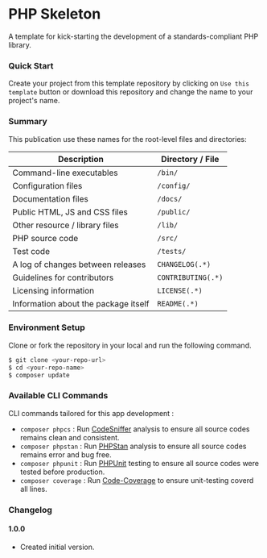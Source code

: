 # PHP Skeleton
A template for kick-starting the development of a standards-compliant PHP library.

### Quick Start
Create your project from this template repository by clicking on `Use this template` button or download this repository and change the name to your project's name.

### Summary
This publication use these names for the root-level files and directories:

| Description                                     | Directory / File           |
| ----------------------------------------------- | -------------------------- |
| Command-line executables                        | `/bin/`                    |
| Configuration files                             | `/config/`                 |
| Documentation files                             | `/docs/`                   |
| Public HTML, JS and CSS files                   | `/public/`                 |
| Other resource / library files                  | `/lib/`                    |
| PHP source code                                 | `/src/`                    |
| Test code                                       | `/tests/`                  |
| A log of changes between releases               | `CHANGELOG(.*)`            |
| Guidelines for contributors                     | `CONTRIBUTING(.*)`         |
| Licensing information                           | `LICENSE(.*)`              |
| Information about the package itself            | `README(.*)`               |

### Environment Setup
Clone or fork the repository in your local and run the following command.

```sh
$ git clone <your-repo-url>
$ cd <your-repo-name>
$ composer update
```

### Available CLI Commands
CLI commands tailored for this app development :

- `composer phpcs` : Run [CodeSniffer](https://github.com/squizlabs/PHP_CodeSniffer) analysis to ensure all source codes remains clean and consistent.
- `composer phpstan` : Run [PHPStan](https://github.com/phpstan/phpstan) analysis to ensure all source codes remains error and bug free.
- `composer phpunit` : Run [PHPUnit](https://github.com/sebastianbergmann/phpunit) testing to ensure all source codes were tested before production.
- `composer coverage` : Run [Code-Coverage](https://github.com/richardregeer/phpunit-coverage-check) to ensure unit-testing coverd all lines.

### Changelog

#### 1.0.0

* Created initial version.
